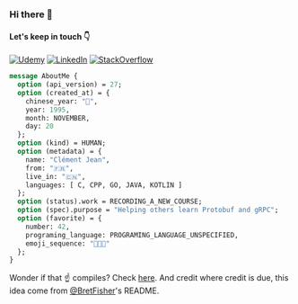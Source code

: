 ### Hi there 👋

#### Let's keep in touch 👇

[![Udemy][1]][2] [![LinkedIn][3]][4] [![StackOverflow][5]][6]

[1]:  https://img.shields.io/badge/Udemy-A100FF?style=for-the-badge&logo=Udemy&logoColor=white
[2]:  https://www.udemy.com/user/jean-clement/ "My Udemy Profile"
[3]:  https://img.shields.io/badge/LinkedIn-0077B5?style=for-the-badge&logo=linkedin&logoColor=white
[4]:  https://www.linkedin.com/in/clement-jean "My LinkedIn Profile"
[5]:  https://img.shields.io/badge/Stack_Overflow-FE7A16?style=for-the-badge&logo=stack-overflow&logoColor=white
[6]:  https://stackoverflow.com/users/11269045/cl%c3%a9ment-jean "My StackOverflow Profile"

```proto
message AboutMe {
  option (api_version) = 27;
  option (created_at) = {
    chinese_year: "🐷",
    year: 1995,
    month: NOVEMBER,
    day: 20
  };
  option (kind) = HUMAN;
  option (metadata) = {
    name: "Clément Jean",
    from: "🇫🇷",
    live_in: "🇨🇳",
    languages: [ C, CPP, GO, JAVA, KOTLIN ]
  };
  option (status).work = RECORDING_A_NEW_COURSE;
  option (spec).purpose = "Helping others learn Protobuf and gRPC";
  option (favorite) = {
    number: 42,
    programing_language: PROGRAMING_LANGUAGE_UNSPECIFIED,
    emoji_sequence: "🙈🙉🙊"
  };
}
```

Wonder if that ☝️ compiles? Check [here](https://github.com/Clement-Jean/Clement-Jean/blob/main/proto). And credit where credit is due, this idea come from [@BretFisher](https://github.com/BretFisher)'s README.
